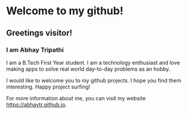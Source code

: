 # Welcome to my github!

## Greetings visitor!

### I am Abhay Tripathi

I am a B.Tech First Year student. I am a technology enthusiast and love making apps to solve real world day-to-day problems as an hobby.

I would like to welcome you to my github projects. I hope you find them interesting. Happy project surfing!

For more information about me, you can visit my website https://abhaytr.github.io.
